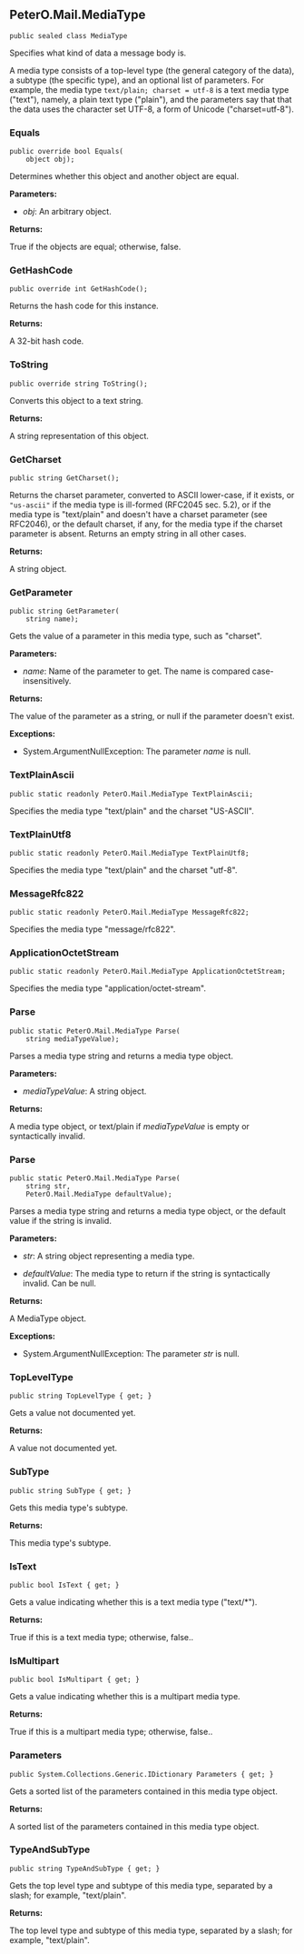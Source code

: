 ﻿## PeterO.Mail.MediaType

    public sealed class MediaType

Specifies what kind of data a message body is.

A media type consists of a top-level type (the general category of the data), a subtype (the specific type), and an optional list of parameters. For example, the media type  `text/plain; charset
            = utf-8` is a text media type ("text"), namely, a plain text type ("plain"), and the parameters say that that the data uses the character set UTF-8, a form of Unicode ("charset=utf-8"). 

### Equals

    public override bool Equals(
        object obj);

Determines whether this object and another object are equal.

<b>Parameters:</b>

 * <i>obj</i>: An arbitrary object.

<b>Returns:</b>

True if the objects are equal; otherwise, false.

### GetHashCode

    public override int GetHashCode();

Returns the hash code for this instance.

<b>Returns:</b>

A 32-bit hash code.

### ToString

    public override string ToString();

Converts this object to a text string.

<b>Returns:</b>

A string representation of this object.

### GetCharset

    public string GetCharset();

Returns the charset parameter, converted to ASCII lower-case, if it exists, or  `"us-ascii"` if the media type is ill-formed (RFC2045 sec. 5.2), or if the media type is "text/plain" and doesn't have a charset parameter (see RFC2046), or the default charset, if any, for the media type if the charset parameter is absent. Returns an empty string in all other cases.

<b>Returns:</b>

A string object.

### GetParameter

    public string GetParameter(
        string name);

Gets the value of a parameter in this media type, such as "charset".

<b>Parameters:</b>

 * <i>name</i>: Name of the parameter to get. The name is compared case-insensitively.

<b>Returns:</b>

The value of the parameter as a string, or null if the parameter doesn't exist.

<b>Exceptions:</b>

 * System.ArgumentNullException: 
The parameter <i>name</i>
 is null.

### TextPlainAscii

    public static readonly PeterO.Mail.MediaType TextPlainAscii;

Specifies the media type "text/plain" and the charset "US-ASCII".

### TextPlainUtf8

    public static readonly PeterO.Mail.MediaType TextPlainUtf8;

Specifies the media type "text/plain" and the charset "utf-8".

### MessageRfc822

    public static readonly PeterO.Mail.MediaType MessageRfc822;

Specifies the media type "message/rfc822".

### ApplicationOctetStream

    public static readonly PeterO.Mail.MediaType ApplicationOctetStream;

Specifies the media type "application/octet-stream".

### Parse

    public static PeterO.Mail.MediaType Parse(
        string mediaTypeValue);

Parses a media type string and returns a media type object.

<b>Parameters:</b>

 * <i>mediaTypeValue</i>: A string object.

<b>Returns:</b>

A media type object, or text/plain if  <i>mediaTypeValue</i>
is empty or syntactically invalid.

### Parse

    public static PeterO.Mail.MediaType Parse(
        string str,
        PeterO.Mail.MediaType defaultValue);

Parses a media type string and returns a media type object, or the default value if the string is invalid.

<b>Parameters:</b>

 * <i>str</i>: A string object representing a media type.

 * <i>defaultValue</i>: The media type to return if the string is syntactically invalid. Can be null.

<b>Returns:</b>

A MediaType object.

<b>Exceptions:</b>

 * System.ArgumentNullException: 
The parameter <i>str</i>
 is null.

### TopLevelType

    public string TopLevelType { get; }

Gets a value not documented yet.

<b>Returns:</b>

A value not documented yet.

### SubType

    public string SubType { get; }

Gets this media type's subtype.

<b>Returns:</b>

This media type's subtype.

### IsText

    public bool IsText { get; }

Gets a value indicating whether this is a text media type ("text/*").

<b>Returns:</b>

True if this is a text media type; otherwise, false..

### IsMultipart

    public bool IsMultipart { get; }

Gets a value indicating whether this is a multipart media type.

<b>Returns:</b>

True if this is a multipart media type; otherwise, false..

### Parameters

    public System.Collections.Generic.IDictionary Parameters { get; }

Gets a sorted list of the parameters contained in this media type object.

<b>Returns:</b>

A sorted list of the parameters contained in this media type object.

### TypeAndSubType

    public string TypeAndSubType { get; }

Gets the top level type and subtype of this media type, separated by a slash; for example, "text/plain".

<b>Returns:</b>

The top level type and subtype of this media type, separated by a slash; for example, "text/plain".


